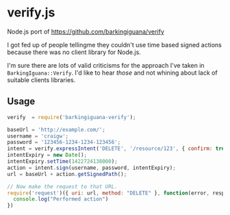 # verify.js

Node.js port of https://github.com/barkingiguana/verify

I got fed up of people tellingme they couldn't use time based signed
actions because there was no client library for Node.js.

I'm sure there are lots of valid criticisms for the approach I've taken in
`BarkingIguana::Verify`. I'd like to hear *those* and not whining about
lack of suitable clients libraries.

## Usage

```javascript
verify  = require('barkingiguana-verify');

baseUrl = 'http://example.com/';
username = 'craigw';
password = '123456-1234-1234-123456';
intent = verify.expressIntent('DELETE', '/resource/123', { confirm: true });
intentExpiry = new Date();
intentExpiry.setTime(1422724138000);
action = intent.sign(username, password, intentExpiry);
url = baseUrl + action.getSignedPath();

// Now make the request to that URL.
require('request')({ uri: url, method: "DELETE" }, function(error, response, body) {
  console.log("Performed action")
})
```
